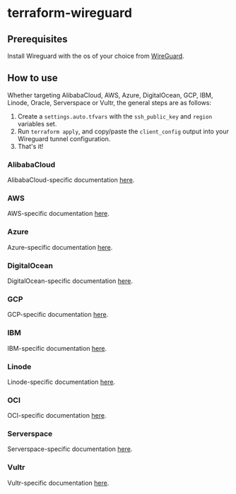# terraform-wireguard

## Prerequisites
Install Wireguard with the os of your choice from [WireGuard](https://www.wireguard.com/install/).

## How to use
Whether targeting AlibabaCloud, AWS, Azure, DigitalOcean, GCP, IBM, Linode, Oracle, Serverspace or Vultr, the general steps are as follows:

1. Create a `settings.auto.tfvars` with the `ssh_public_key` and `region` variables set.
2. Run `terraform apply`, and copy/paste the `client_config` output into your Wireguard tunnel configuration.
3. That's it!


### AlibabaCloud
AlibabaCloud-specific documentation [here](terraform/alicloud/README.md).

### AWS
AWS-specific documentation [here](terraform/aws/README.md).

### Azure
Azure-specific documentation [here](terraform/azure/README.md).

### DigitalOcean
DigitalOcean-specific documentation [here](terraform/do/README.md).

### GCP
GCP-specific documentation [here](terraform/gcp/README.md).

### IBM
IBM-specific documentation [here](terraform/ibm/README.md).

### Linode
Linode-specific documentation [here](terraform/linode/README.md).

### OCI
OCI-specific documentation [here](terraform/oci/README.md).

### Serverspace
Serverspace-specific documentation [here](terraform/serverspace/README.md).

### Vultr
Vultr-specific documentation [here](terraform/vultr/README.md).
